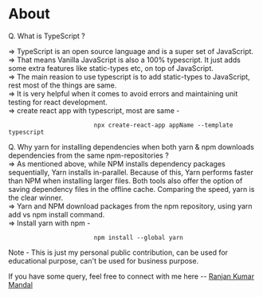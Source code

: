 # About

Q. What is TypeScript ?

=> TypeScript is an open source language and is a super set of JavaScript.  
=> That means Vanilla JavaScript is also a 100% typescript. It just adds some extra features like static-types etc, on top of JavaScript.  
=> The main reasion to use typescript is to add static-types to JavaScript, rest most of the things are same.  
=> It is very helpful when it comes to avoid errors and maintaining unit testing for react development.  
=> create react app with typescript, most are same -

                            npx create-react-app appName --template typescript

Q. Why yarn for installing dependencies when both yarn & npm downloads dependencies from the same npm-repositories ?  
=> As mentioned above, while NPM installs dependency packages sequentially, Yarn installs in-parallel. Because of this, Yarn performs faster than NPM when installing larger files. Both tools also offer the option of saving dependency files in the offline cache. Comparing the speed, yarn is the clear winner.  
=> Yarn and NPM download packages from the npm repository, using yarn add vs npm install command.  
=> Install yarn with npm -

                            npm install --global yarn

Note - This is just my personal public contribution, can be used for educational purpose, can't be used for business purpose.

If you have some query, feel free to connect with me here -- [Ranjan Kumar Mandal](https://www.linkedin.com/in/ranjan-kumar-m-818367158/)
